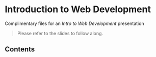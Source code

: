 # Introduction to Web Development
Complimentary files for an *Intro to Web Development* presentation

> Please refer to the slides to follow along.


## Contents
